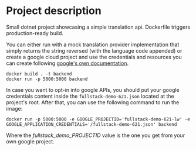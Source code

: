 # Project description

Small dotnet project showcasing a simple translation api. Dockerfile triggers production-ready build.

You can either run with a mock translation provider implementation that simply returns the string reversed (with the language code appended) or create a google cloud project and use the credentials and resources you can create following [google's own documentation](https://cloud.google.com/docs/authentication/getting-started).

```Shell
docker build . -t backend
docker run -p 5000:5000 backend
```

In case you want to opt-in into google APIs, you should put your google credentials content inside the `fullstack-demo-621.json` located at the project's root. After that, you can use the following command to run the image:

```Shell
docker run -p 5000:5000 -e GOOGLE_PROJECTID='fullstack-demo-621-lw' -e GOOGLE_APPLICATION_CREDENTIALS='/fullstack-demo-621.json' backend
```

Where the *fullstack_demo_PROJECTID* value is the one you get from your own google project.